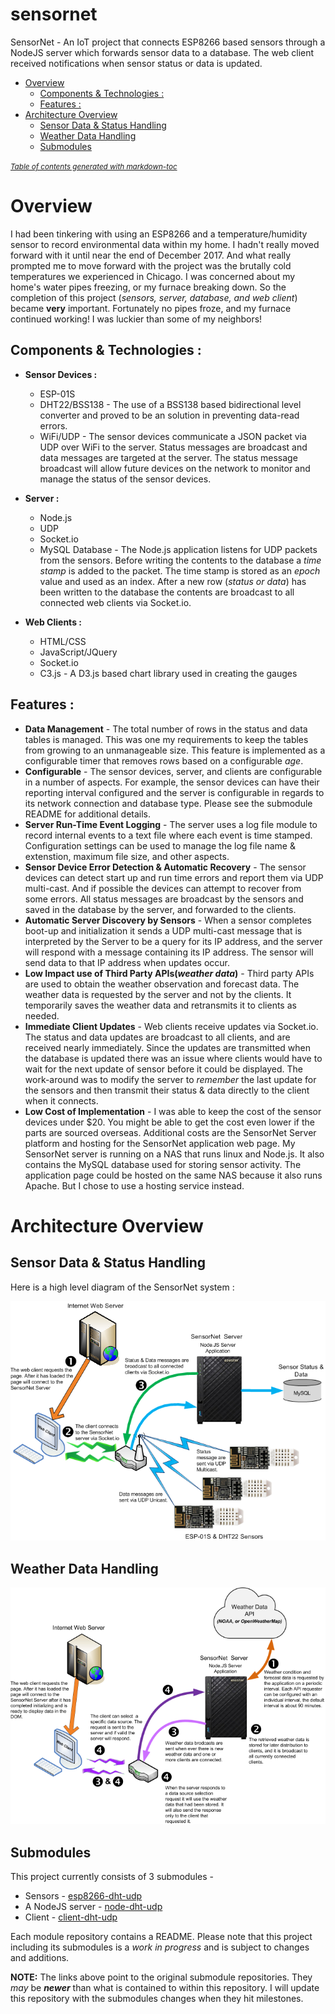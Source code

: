 # sensornet

SensorNet - An IoT project that connects ESP8266 based sensors through a NodeJS server which forwards sensor data to a database. The web client received notifications when sensor status or data is updated.

- [Overview](#overview)
  * [Components & Technologies :](#components---technologies--)
  * [Features :](#features--)
- [Architecture Overview](#architecture-overview)
  * [Sensor Data & Status Handling](#sensor-data---status-handling)
  * [Weather Data Handling](#weather-data-handling)
  * [Submodules](#submodules)

<small><i><a href='http://ecotrust-canada.github.io/markdown-toc/'>Table of contents generated with markdown-toc</a></i></small>

# Overview

I had been tinkering with using an ESP8266 and a temperature/humidity sensor to record environmental data within my home. I hadn't really moved forward with it until near the end of December 2017. And what really prompted me to move forward with the project was the brutally cold temperatures we experienced in Chicago. I was concerned about my home's water pipes freezing, or my furnace breaking down. So the completion of this project (_sensors, server, database, and web client_) became **very** important. Fortunately no pipes froze, and my furnace continued working! I was luckier than some of my neighbors!

## Components & Technologies :

*   **Sensor Devices :**
    *   ESP-01S
    *   DHT22/BSS138 - The use of a BSS138 based bidirectional level converter and proved to be an solution in preventing data-read errors.
    *   WiFi/UDP - The sensor devices communicate a JSON packet via UDP over WiFi to the server. Status messages are broadcast and data messages are targeted at the server. The status message broadcast will allow future devices on the network to monitor and manage the status of the sensor devices.

*   **Server :**
    *   Node.js
    *   UDP
    *   Socket.io
    *   MySQL Database - The Node.js application listens for UDP packets from the sensors. Before writing the contents to the database a _time stamp_ is added to the packet. The time stamp is stored as an _epoch_ value and used as an index. After a new row (_status or data_) has been written to the database the contents are broadcast to all connected web clients via Socket.io.

*   **Web Clients :**
    *   HTML/CSS
    *   JavaScript/JQuery
    *   Socket.io
    *   C3.js - A D3.js based chart library used in creating the gauges

## Features :

*   **Data Management** - The total number of rows in the status and data tables is managed. This was one my requirements to keep the tables from growing to an unmanageable size. This feature is implemented as a configurable timer that removes rows based on a configurable _age_.
*   **Configurable** - The sensor devices, server, and clients are configurable in a number of aspects. For example, the sensor devices can have their reporting interval configured and the server is configurable in regards to its network connection and database type. Please see the submodule README for additional details.
*   **Server Run-Time Event Logging** - The server uses a log file module to record internal events to a text file where each event is time stamped. Configuration settings can be used to manage the log file name & extenstion, maximum file size, and other aspects.
*   **Sensor Device Error Detection & Automatic Recovery** - The sensor devices can detect start up and run time errors and report them via UDP multi-cast. And if possible the devices can attempt to recover from some errors. All status messages are broadcast by the sensors and saved in the database by the server, and forwarded to the clients.
*   **Automatic Server Discovery by Sensors** - When a sensor completes boot-up and initialization it sends a UDP multi-cast message that is interpreted by the Server to be a query for its IP address, and the server will respond with a message containing its IP address. The sensor will send data to that IP address when updates occur.
*   **Low Impact use of Third Party APIs(_weather data_)** - Third party APIs are used to obtain the weather observation and forecast data. The weather data is requested by the server and not by the clients. It temporarily saves the weather data and retransmits it to clients as needed.
*   **Immediate Client Updates** - Web clients receive updates via Socket.io. The status and data updates are broadcast to all clients, and are received nearly immediately. Since the updates are transmitted when the database is updated there was an issue where clients would have to wait for the next update of sensor before it could be displayed. The work-around was to modify the server to _remember_ the last update for the sensors and then transmit their status & data directly to the client when it connects.
*   **Low Cost of Implementation** - I was able to keep the cost of the sensor devices under $20. You might be able to get the cost even lower if the parts are sourced overseas. Additional costs are the SensorNet Server platform and hosting for the SensorNet application web page. My SensorNet server is running on a NAS that runs linux and Node.js. It also contains the MySQL database used for storing sensor activity. The application page could be hosted on the same NAS because it also runs Apache. But I chose to use a hosting service instead. 

# Architecture Overview

## Sensor Data & Status Handling

Here is a high level diagram of the SensorNet system :

<p align="center">
  <img src="./mdimg/basic-flow-1.png" alt="SensorNet Overview" txt="SensorNet Overview"/>
</p>


## Weather Data Handling

<p align="center">
  <img src="./mdimg/wxdata-flow-1-700x527.png" alt="SensorNet Weather Data Overview" txt="SensorNet Weather Data Overview"/>
</p>

## Submodules

This project currently consists of 3 submodules - 

* Sensors - [esp8266-dht-udp](<https://github.com/jxmot/esp8266-dht-udp>)
* A NodeJS server - [node-dht-udp](<https://github.com/jxmot/node-dht-udp>)
* Client - [client-dht-udp](<https://github.com/jxmot/client-dht-udp>)

Each module repository contains a README. Please note that this project including its submodules is a *work in progress* and is subject to changes and additions.

**NOTE:** The links above point to the original submodule repositories. They *may* be _**newer**_ than what is contained to within this repository. I will update this repository with the submodules changes when they hit milestones.



